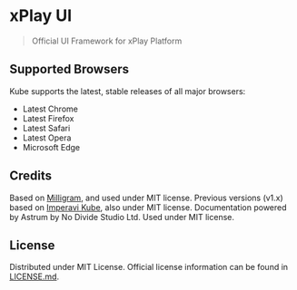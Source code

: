 # xPlay UI

> Official UI Framework for xPlay Platform

## Supported Browsers

Kube supports the latest, stable releases of all major browsers:

- Latest Chrome
- Latest Firefox
- Latest Safari
- Latest Opera
- Microsoft Edge

## Credits

Based on [Milligram](https://milligram.io), and used under MIT license.
Previous versions (v1.x) based on [Imperavi Kube](https://imperavi.com/kube), also under MIT license.
Documentation powered by Astrum by No Divide Studio Ltd. Used under MIT license.

## License

Distributed under MIT License.
Official license information can be found in [LICENSE.md](LICENSE.md).
